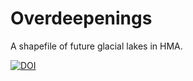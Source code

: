 # Overdeepenings
A shapefile of future glacial lakes in HMA.

[![DOI](https://zenodo.org/badge/281966062.svg)](https://zenodo.org/badge/latestdoi/281966062)
